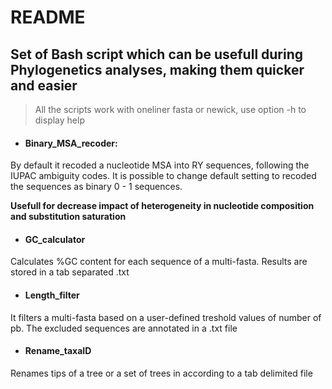 README
================

## Set of Bash script which can be usefull during Phylogenetics analyses, making them quicker and easier

> All the scripts work with oneliner fasta or newick, use option -h to display
> help

  - #### Binary\_MSA\_recoder:

By default it recoded a nucleotide MSA into RY sequences, following the
IUPAC ambiguity codes. It is possible to change default setting to
recoded the sequences as binary 0 - 1 sequences.

**Usefull for decrease impact of heterogeneity in nucleotide composition
and substitution saturation**

  - #### GC\_calculator

Calculates %GC content for each sequence of a multi-fasta. Results are
stored in a tab separated .txt

  - #### Length\_filter

It filters a multi-fasta based on a user-defined treshold values of
number of pb. The excluded sequences are annotated in a .txt file

  - #### Rename\_taxaID
  
Renames tips of a tree or a set of trees in according to a tab delimited file
